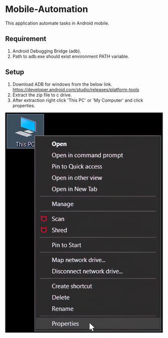 # Mobile-Automation
 
This application automate tasks in Android mobile.

## Requirement
1. Android Debugging Bridge (adb).
2. Path to adb.exe should exist environment PATH variable.

## Setup
1. Download ADB for windows from the below link.
    https://developer.android.com/studio/releases/platform-tools
    <br/>
2. Extract the zip file to c drive.
3. After extraction right click 'This PC' or 'My Computer' and click properties.

<img src="Images/1.png">